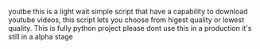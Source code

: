 youtbe
this is a light wait simple script that have a capability to download youtube videos, this script lets you choose from higest quality or lowest quality.
This is fully python project please dont use this in a production it's still in a alpha stage
